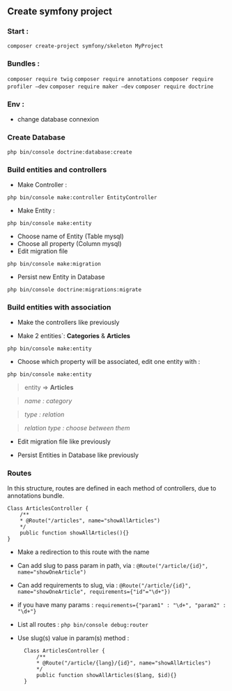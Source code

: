 ## Create symfony project

### Start :
`composer create-project symfony/skeleton MyProject`

### Bundles :
`composer require twig`
`composer require annotations`
`composer require profiler —dev`
`composer require maker —dev`
`composer require doctrine`

### Env :
- change database connexion

### Create Database
`php bin/console doctrine:database:create`

### Build entities and controllers
- Make Controller :

`php bin/console make:controller EntityController`

- Make Entity :

`php bin/console make:entity` 

- Choose name of Entity (Table mysql)
- Choose all property (Column mysql)
- Edit migration file

`php bin/console make:migration`

- Persist new Entity in Database

`php bin/console doctrine:migrations:migrate`

### Build entities with association

- Make the controllers like previously

- Make 2 entities`: **Categories** & **Articles**

`php bin/console make:entity`

- Choose which property will be associated, edit one entity with : 

`php bin/console make:entity` 

> entity => **Articles**

> *name : category*

> *type : relation*

> *relation type : choose between them*

- Edit migration file like previously

- Persist Entities in Database like previously 

### Routes

In this structure, routes are defined in each method of controllers, due to annotations bundle.

    Class ArticlesController {
        /**
        * @Route("/articles", name="showAllArticles")
        */
        public function showAllArticles(){}
    }

- Make a redirection to this route with the name

- Can add slug to pass param in path, via : `@Route("/article/{id}", name="showOneArticle")`
- Can add requirements to slug, via : `@Route("/article/{id}", name="showOneArticle", requirements={"id"="\d+"})` 
- if you have many params : `requirements={"param1" : "\d+", "param2" : "\d+"}`
- List all routes : `php bin/console debug:router`
- Use slug(s) value in param(s) method :

        Class ArticlesController {
            /**
            * @Route("/article/{lang}/{id}", name="showAllArticles")
            */
            public function showAllArticles($lang, $id){}
        }
